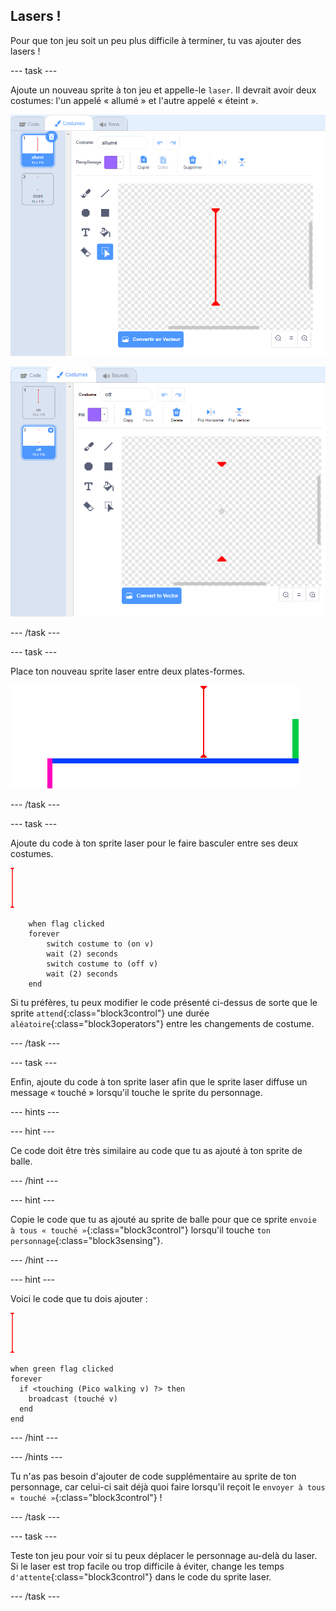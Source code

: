 ## Lasers !

Pour que ton jeu soit un peu plus difficile à terminer, tu vas ajouter des lasers !

--- task ---

Ajoute un nouveau sprite à ton jeu et appelle-le `laser`. Il devrait avoir deux costumes: l'un appelé « allumé » et l'autre appelé « éteint ».

![capture d'écran](images/dodge-lasers-costume1.png)

![capture d'écran](images/dodge-lasers-costume2.png)

--- /task ---

--- task ---

Place ton nouveau sprite laser entre deux plates-formes.

![capture d'écran](images/dodge-lasers-position.png)

--- /task ---

--- task ---

Ajoute du code à ton sprite laser pour le faire basculer entre ses deux costumes.

![sprite laser](images/laser_sprite.png)

```blocks3
	when flag clicked
	forever
		switch costume to (on v)
		wait (2) seconds
		switch costume to (off v)
		wait (2) seconds
	end
```

Si tu préfères, tu peux modifier le code présenté ci-dessus de sorte que le sprite `attend`{:class="block3control"} une durée `aléatoire`{:class="block3operators"} entre les changements de costume.

--- /task ---

--- task ---

Enfin, ajoute du code à ton sprite laser afin que le sprite laser diffuse un message « touché » lorsqu'il touche le sprite du personnage.

--- hints ---


--- hint ---

Ce code doit être très similaire au code que tu as ajouté à ton sprite de balle.

--- /hint ---

--- hint ---

Copie le code que tu as ajouté au sprite de balle pour que ce sprite `envoie à tous « touché »`{:class="block3control"} lorsqu'il touche `ton personnage`{:class="block3sensing"}.

--- /hint ---

--- hint ---

Voici le code que tu dois ajouter :

![sprite laser](images/laser_sprite.png)

```blocks3
when green flag clicked
forever 
  if <touching (Pico walking v) ?> then 
    broadcast (touché v)
  end
end
```

--- /hint ---

--- /hints ---

Tu n'as pas besoin d'ajouter de code supplémentaire au sprite de ton personnage, car celui-ci sait déjà quoi faire lorsqu'il reçoit le `envoyer à tous « touché »`{:class="block3control"} !

--- /task ---

--- task ---

Teste ton jeu pour voir si tu peux déplacer le personnage au-delà du laser. Si le laser est trop facile ou trop difficile à éviter, change les temps `d'attente`{:class="block3control"} dans le code du sprite laser.

--- /task ---